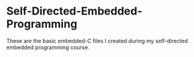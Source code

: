 # Self-Directed-Embedded-Programming
These are the basic embedded-C files I created during my self-directed embedded programming course.
